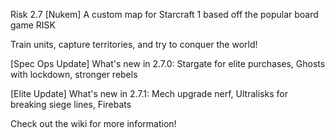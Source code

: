 Risk 2.7 [Nukem]
A custom map for Starcraft 1 based off the popular board game RISK

Train units, capture territories, and try to conquer the world!

[Spec Ops Update] What's new in 2.7.0:
Stargate for elite purchases, Ghosts with lockdown, stronger rebels

[Elite Update] What's new in 2.7.1:
Mech upgrade nerf, Ultralisks for breaking siege lines, Firebats

Check out the wiki for more information!
